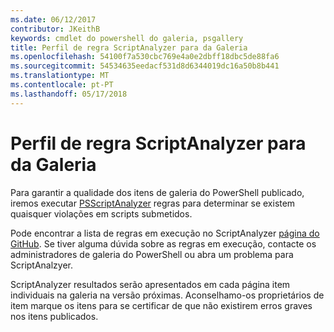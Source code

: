 ```yaml
---
ms.date: 06/12/2017
contributor: JKeithB
keywords: cmdlet do powershell do galeria, psgallery
title: Perfil de regra ScriptAnalyzer para da Galeria
ms.openlocfilehash: 54100f7a530cbc769e4a0e2dbff18dbc5de88fa6
ms.sourcegitcommit: 54534635eedacf531d8d6344019dc16a50b8b441
ms.translationtype: MT
ms.contentlocale: pt-PT
ms.lasthandoff: 05/17/2018
---
```

# <a name="scriptanalyzer-rule-profile-for-gallery"></a>Perfil de regra ScriptAnalyzer para da Galeria

Para garantir a qualidade dos itens de galeria do PowerShell publicado, iremos executar [PSScriptAnalyzer](https://github.com/PowerShell/PSScriptAnalyzer) regras para determinar se existem quaisquer violações em scripts submetidos.

Pode encontrar a lista de regras em execução no ScriptAnalyzer [página do GitHub](https://github.com/PowerShell/PSScriptAnalyzer/blob/development/Engine/Settings/PSGallery.psd1).
Se tiver alguma dúvida sobre as regras em execução, contacte os administradores de galeria do PowerShell ou abra um problema para ScriptAnalzyer.

ScriptAnalyzer resultados serão apresentados em cada página item individuais na galeria na versão próximas. Aconselhamo-os proprietários de item marque os itens para se certificar de que não existirem erros graves nos itens publicados.
